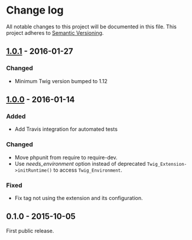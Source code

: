 # Change log
All notable changes to this project will be documented in this file.
This project adheres to [Semantic Versioning](http://semver.org/).

## [1.0.1] - 2016-01-27
### Changed
- Minimum Twig version bumped to 1.12

## [1.0.0] - 2016-01-14
### Added
- Add Travis integration for automated tests

### Changed
- Move phpunit from require to require-dev.
- Use *needs_environment* option instead of deprecated `Twig_Extension->initRuntime()` to access `Twig_Environment`.

### Fixed
- Fix tag not using the extension and its configuration.

## 0.1.0 - 2015-10-05
First public release.

[1.0.1]: https://github.com/nochso/html-compress-twig/compare/1.0.1...1.0.1
[1.0.0]: https://github.com/nochso/html-compress-twig/compare/0.1...1.0.0